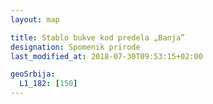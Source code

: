 ```yaml
---
layout: map

title: Stablo bukve kod predela „Banja”
designation: Spomenik prirode
last_modified_at: 2018-07-30T09:53:15+02:00

geoSrbija:
  L1_182: [150]
---
```

